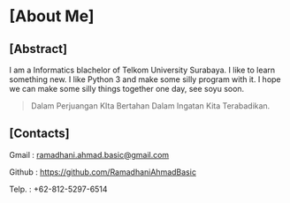 [About Me]
================================================================

[Abstract]
----------------------------------------------------------------
I am a Informatics blachelor of Telkom University Surabaya. I
like to learn something new. I like Python 3 and make some silly
program with it. I hope we can make some silly things together
one day, see soyu soon.

> Dalam Perjuangan KIta Bertahan Dalam Ingatan Kita Terabadikan.

[Contacts]
----------------------------------------------------------------
Gmail  : ramadhani.ahmad.basic@gmail.com

Github : https://github.com/RamadhaniAhmadBasic

Telp.  : +62-812-5297-6514